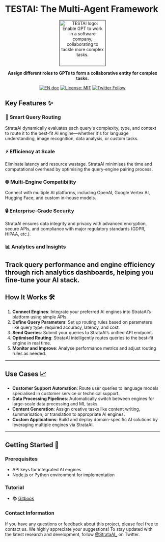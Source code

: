 # TESTAI: The Multi-Agent Framework
<p align="center">
<a href=""><img src="docs/resources/StrataAI-logo.jpeg" alt="TESTAI logo: Enable GPT to work in a software company, collaborating to tackle more complex tasks." width="150px"></a>
</p>
<p align="center">
<b>Assign different roles to GPTs to form a collaborative entity for complex tasks.</b>
</p>
<p align="center">
<a href="README.md"><img src="https://img.shields.io/badge/document-English-blue.svg" alt="EN doc"></a>
<a href="https://opensource.org/licenses/MIT"><img src="https://img.shields.io/badge/License-MIT-blue.svg" alt="License: MIT"></a>
<a href="https://twitter.com/strataai_"><img src="https://img.shields.io/twitter/follow/StrataAI?style=social" alt="Twitter Follow"></a>
</p>

## Key Features ✨  
### 🚦 **Smart Query Routing**  
StrataAI dynamically evaluates each query's complexity, type, and context to route it to the best-fit AI engine—whether it's for language understanding, image recognition, data analysis, or custom tasks.  
### ⚡ **Efficiency at Scale**  
Eliminate latency and resource wastage. StrataAI minimises the time and computational overhead by optimising the query-engine pairing process.  
### 🌐 **Multi-Engine Compatibility**  
Connect with multiple AI platforms, including OpenAI, Google Vertex AI, Hugging Face, and custom in-house models.  
### 🔒 **Enterprise-Grade Security**  
StrataAI ensures data integrity and privacy with advanced encryption, secure APIs, and compliance with major regulatory standards (GDPR, HIPAA, etc.).  
### 📊 **Analytics and Insights**  
Track query performance and engine efficiency through rich analytics dashboards, helping you fine-tune your AI stack.  
---
## How It Works 🛠️  
1. **Connect Engines**: Integrate your preferred AI engines into StrataAI’s platform using simple APIs.  
2. **Define Query Parameters**: Set up routing rules based on parameters like query type, required accuracy, latency, and cost.  
3. **Send Queries**: Submit your queries to StrataAI’s unified API endpoint.  
4. **Optimised Routing**: StrataAI intelligently routes queries to the best-fit engine in real time.  
5. **Monitor and Improve**: Analyse performance metrics and adjust routing rules as needed.  
---
## Use Cases 📈  
- **Customer Support Automation**: Route user queries to language models specialised in customer service or technical support.  
- **Data Processing Pipelines**: Automatically switch between engines for large-scale data processing and ML tasks.  
- **Content Generation**: Assign creative tasks like content writing, summarisation, or translation to appropriate AI engines.  
- **Custom Applications**: Build and deploy domain-specific AI solutions by leveraging multiple engines via StrataAI.  
---
## Getting Started 🚀  
### Prerequisites  
- API keys for integrated AI engines  
- Node.js or Python environment for implementation  
### Tutorial
- 📚 [Gitbook](https://strata-ai.gitbook.io/strata-ai)  
### Contact Information
If you have any questions or feedback about this project, please feel free to contact us. We highly appreciate your suggestions!
To stay updated with the latest research and development, follow [@StrataAI_](https://twitter.com/strataai_) on Twitter. 
